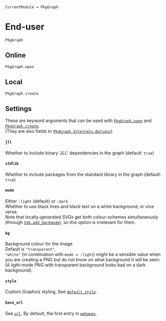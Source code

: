 
```@meta
CurrentModule = PkgGraph
```

# End-user

```@docs
PkgGraph
```

## Online
```@docs
PkgGraph.open
```

## Local
```@docs
PkgGraph.create
```

## Settings

These are keyword arguments that can be used with [`PkgGraph.open`](@ref) and
[`PkgGraph.create`](@ref).\
(They are also fields to [`PkgGraph.Internals.Options`](@ref)).

#### `jll`
Whether to include binary 'JLL' dependencies in the graph
(default: `true`)

#### `stdlib`
Whether to include packages from the standard library in the graph
(default: `true`)

#### `mode`
Either `:light` (default) or `:dark`.\
Whether to use black lines and black text on a white background, or vice versa.\
Note that locally-generated SVGs get both colour-schemes simultaneously (through [`SVG.add_darkmode`](@ref)), so this option is irrelevant for them.

#### `bg`
Background colour for the image.\
Default is `"transparent"`.\
`"white"` (in combination with `mode = :light`) might be a sensible value when you are
creating a PNG but do not know on what background it will be seen. (A light-mode PNG with transparent background looks bad on a dark background).

#### `style`
Custom Graphviz styling. See [`default_style`](@ref).

#### `base_url`
See [`url`](@ref).
By default, the first entry in [`webapps`](@ref).
